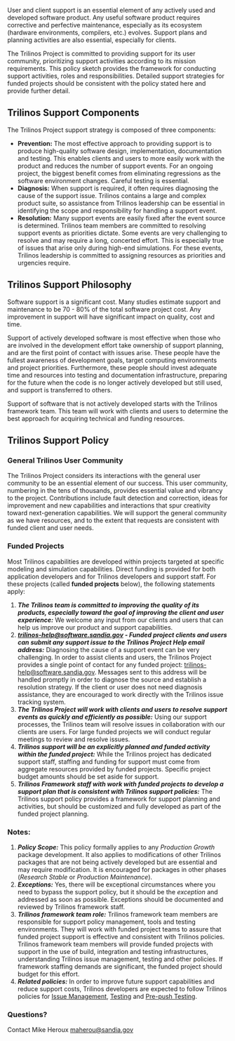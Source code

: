 User and client support is an essential element of any actively used and developed software product.  Any useful software product requires corrective and perfective maintenance, especially as its ecosystem (hardware environments, compilers, etc.) evolves.  Support plans and planning activities are also essential, especially for clients.  

The Trilinos Project is committed to providing support for its user community, prioritizing support activities according to its mission requirements.  This policy sketch provides the framework for conducting support activities, roles and responsibilities.  Detailed support strategies for funded projects should be consistent with the policy stated here and provide further detail.

## Trilinos Support Components

The Trilinos Project support strategy is composed of three components:
- **Prevention:** The most effective approach to providing support is to produce high-quality software design, implementation, documentation and testing.   This enables clients and users to more easily work with the product and reduces the number of support events.  For an ongoing project, the biggest benefit comes from eliminating regressions as the software environment changes.  Careful testing is essential.
- **Diagnosis:** When support is required, it often requires diagnosing the cause of the support issue.  Trilinos contains a large and complex product suite, so assistance from Trilinos leadership can be essential in identifying the scope and responsibility for handling a support event.
- **Resolution:** Many support events are easily fixed after the event source is determined.  Trilinos team members are committed to resolving support events as priorities dictate.  Some events are very challenging to resolve and may require a long, concerted effort.  This is especially true of issues that arise only during high-end simulations.  For these events, Trilinos leadership is committed to assigning resources as priorities and urgencies require.

## Trilinos Support Philosophy

Software support is a significant cost.  Many studies estimate support and maintenance to be 70 - 80% of the total software project cost.  Any improvement in support will have significant impact on quality, cost and time.

Support of actively developed software is most effective when those who are involved in the development effort take ownership of support planning, and are the first point of contact with issues arise.  These people have the fullest awareness of development goals, target computing environments and project priorities.  Furthermore, these people should invest adequate time and resources into testing and documentation infrastructure, preparing for the future when the code is no longer actively developed but still used, and support is transferred to others.

Support of software that is not actively developed starts with the Trilinos framework team.  This team will work with clients and users to determine the best approach for acquiring technical and funding resources.  
 
## Trilinos Support Policy

### General Trilinos User Community 

The Trilinos Project considers its interactions with the general user community to be an essential element of our success.  This user community, numbering in the tens of thousands, provides essential value and vibrancy to the project.  Contributions include fault detection and correction, ideas for improvement and new capabilities and interactions that spur creativity toward next-generation capabilities.  We will support the general community as we have resources, and to the extent that requests are consistent with funded client and user needs.

### Funded Projects

Most Trilinos capabilities are developed within projects targeted at specific modeling and simulation capabilities.  Direct funding is provided for both application developers and for Trilinos developers and support staff.  For these projects (called **funded projects** below), the following statements apply:
1. _**The Trilinos team is committed to improving the quality of its products, especially toward the goal of improving the client and user experience:**_ We welcome any input from our clients and users that can help us improve our product and support capabilities.
1. _**<trilinos-help@software.sandia.gov> - Funded project clients and users can submit any support issue to the Trilinos Project Help email address:**_ Diagnosing the cause of a support event can be very challenging.  In order to assist clients and users, the Trilinos Project provides a single point of contact for any funded project: <trilinos-help@software.sandia.gov>.  Messages sent to this address will be handled promptly in order to diagnose the source and establish a resolution strategy.  If the client or user does not need diagnosis assistance, they are encouraged to work directly with the Trilinos issue tracking system.
1. _**The Trilinos Project will work with clients and users to resolve support events as quickly and efficiently as possible:**_ Using our support processes, the Trilinos team will resolve issues in collaboration with our clients are users.  For large funded projects we will conduct regular meetings to review and resolve issues.
1. _**Trilinos support will be an explicitly planned and funded activity within the funded project:**_ While the Trilinos project has dedicated support staff, staffing and funding for support must come from aggregate resources provided by funded projects.  Specific project budget amounts should be set aside for support.
1. _**Trilinos Framework staff with work with funded projects to develop a support plan that is consistent with Trilinos support policies:**_ The Trilinos support policy provides a framework for support planning and activities, but should be customized and fully developed as part of the funded project planning.

### Notes:
1. _**Policy Scope:**_ This policy formally applies to any _Production Growth_ package development.  It also applies to modifications of other Trilinos packages that are not being actively developed but are essential and may require modification. It is encouraged for packages in other phases (_Research Stable_ or _Production Maintenance_).
1. _**Exceptions:**_ Yes, there will be exceptional circumstances where you need to bypass the support policy, but it should be the _exception_ and addressed as soon as possible.  Exceptions should be documented and reviewed by Trilinos framework staff.
1. _**Trilinos framework team role:**_ Trilinos framework team members are responsible for support policy management, tools and testing environments. They will work with funded project teams to assure that funded project support is effective and consistent with Trilinos policies.  Trilinos framework team members will provide funded projects with support in the use of build, integration and testing infrastructures, understanding Trilinos issue management, testing and other policies.  If framework staffing demands are significant, the funded project should budget for this effort.
1. _**Related policies:**_ In order to improve future support capabilities and reduce support costs, Trilinos developers are expected to follow Trilinos policies for [Issue Management](https://github.com/trilinos/Trilinos/wiki/Managing-Trilinos-Project-Issues), [Testing](https://github.com/trilinos/Trilinos/wiki/Trilinos-Testing-Policy) and [Pre-push Testing](https://github.com/trilinos/Trilinos/wiki/Policies-%7C-Safe-Checkin-Testing).

### Questions?
Contact Mike Heroux <maherou@sandia.gov>